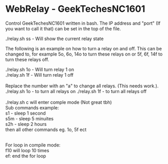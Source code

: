 # WebRelay - GeekTechesNC1601
Control GeekTechesNC1601 written in bash.
The IP address and "port" (If you want to call it that) can be set in the top of the file.

./relay.sh ss     - Will show the current relay state

The following is an example on how to turn a relay on and off. This can be changed to, for example 5o, 6o, 14o to turn these relays on or 5f, 6f, 14f to turn these relays off.  

./relay.sh 1o     - Will turn relay 1 on<br>
./relay.sh 1f     - Will turn relay 1 off
<br>
<br>
Replace the number with an "a" to change all relays. (This needs work.).
./relay.sh 1o - to turn all relays on
./relay.sh 1f - to turn all relays off
<br>
<br>
./relay.sh c will enter comple mode (Not great tbh)
<br>
Sub commands example:<br>
s1 - sleep 1 second<br>
s5m - sleep 5 minuites<br>
s2h - sleep 2 hours<br>
then all other commands eg. 1o, 5f ect<br><br>

For loop in compile mode:<br>
f10 will loop 10 times<br>
ef: end the for loop<br>



